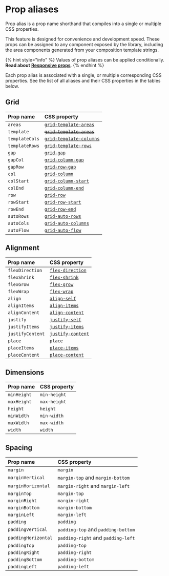 # Prop aliases

Prop alias is a prop name shorthand that compiles into a single or multiple CSS properties.

This feature is designed for convenience and development speed. These props can be assigned to any component exposed by the library, including the area components generated from your composition template strings.

{% hint style="info" %}
Values of prop aliases can be applied conditionally. **Read about** [**Responsive props**](responsive-props.md).
{% endhint %}

Each prop alias is associated with a single, or multiple corresponding CSS properties. See the list of all aliases and their CSS properties in the tables below.

## Grid

| **Prop name** | **CSS property** |
| :--- | :--- |
| `areas` | [`grid-template-areas`](https://developer.mozilla.org/en-US/docs/Web/CSS/grid-template-areas) |
| `template` | [~~`grid-template-areas`~~](https://developer.mozilla.org/en-US/docs/Web/CSS/grid-template-areas) |
| `templateCols` | [`grid-template-columns`](https://developer.mozilla.org/en-US/docs/Web/CSS/grid-template-columns) |
| `templateRows` | [`grid-template-rows`](https://developer.mozilla.org/en-US/docs/Web/CSS/grid-template-rows) |
| `gap` | [`grid-gap`](https://developer.mozilla.org/en-US/docs/Web/CSS/gap) |
| `gapCol` | [`grid-column-gap`](https://developer.mozilla.org/en-US/docs/Web/CSS/column-gap) |
| `gapRow` | [`grid-row-gap`](https://developer.mozilla.org/en-US/docs/Web/CSS/row-gap) |
| `col` | [`grid-column`](https://developer.mozilla.org/en-US/docs/Web/CSS/grid-column) |
| `colStart` | [`grid-column-start`](https://developer.mozilla.org/en-US/docs/Web/CSS/grid-column-start) |
| `colEnd` | [`grid-column-end`](https://developer.mozilla.org/en-US/docs/Web/CSS/grid-column-end) |
| `row` | [`grid-row`](https://developer.mozilla.org/en-US/docs/Web/CSS/grid-row) |
| `rowStart` | [`grid-row-start`](https://developer.mozilla.org/en-US/docs/Web/CSS/grid-row-start) |
| `rowEnd` | [`grid-row-end`](https://developer.mozilla.org/en-US/docs/Web/CSS/grid-row-end) |
| `autoRows` | [`grid-auto-rows`](https://developer.mozilla.org/en-US/docs/Web/CSS/grid-auto-rows) |
| `autoCols` | [`grid-auto-columns`](https://developer.mozilla.org/en-US/docs/Web/CSS/grid-auto-columns) |
| `autoFlow` | [`grid-auto-flow`](https://developer.mozilla.org/en-US/docs/Web/CSS/grid-auto-flow) |

## Alignment

| **Prop name** | **CSS property** |
| :--- | :--- |
| `flexDirection` | [`flex-direction`](https://developer.mozilla.org/en-US/docs/Web/CSS/flex-direction) |
| `flexShrink` | [`flex-shrink`](https://developer.mozilla.org/en-US/docs/Web/CSS/flex-shrink) |
| `flexGrow` | [`flex-grow`](https://developer.mozilla.org/en-US/docs/Web/CSS/flex-grow) |
| `flexWrap` | [`flex-wrap`](https://developer.mozilla.org/en-US/docs/Web/CSS/flex-wrap) |
| `align` | [`align-self`](https://developer.mozilla.org/en-US/docs/Web/CSS/align-self) |
| `alignItems` | [`align-items`](https://developer.mozilla.org/en-US/docs/Web/CSS/align-items) |
| `alignContent` | [`align-content`](https://developer.mozilla.org/en-US/docs/Web/CSS/align-content) |
| `justify` | [`justify-self`](https://developer.mozilla.org/en-US/docs/Web/CSS/justify-self) |
| `justifyItems` | [`justify-items`](https://developer.mozilla.org/en-US/docs/Web/CSS/justify-items) |
| `justifyContent` | [`justify-content`](https://developer.mozilla.org/en-US/docs/Web/CSS/justify-content) |
| `place` | `place` |
| `placeItems` | [`place-items`](https://developer.mozilla.org/en-US/docs/Web/CSS/place-items) |
| `placeContent` | [`place-content`](https://developer.mozilla.org/en-US/docs/Web/CSS/place-content) |

## Dimensions

| **Prop name** | **CSS property** |
| :--- | :--- |
| `minHeight` | `min-height` |
| `maxHeight` | `max-height` |
| `height` | `height` |
| `minWidth` | `min-width` |
| `maxWidth` | `max-width` |
| `width` | `width` |

## Spacing

| **Prop name** | **CSS property** |
| :--- | :--- |
| `margin` | `margin` |
| `marginVertical` | `margin-top` and `margin-bottom` |
| `marginHorizontal` | `margin-right` and `margin-left` |
| `marginTop` | `margin-top` |
| `marginRight` | `margin-right` |
| `marginBottom` | `margin-bottom` |
| `marginLeft` | `margin-left` |
| `padding` | `padding` |
| `paddingVertical` | `padding-top` and `padding-bottom` |
| `paddingHorizontal` | `padding-right` and `padding-left` |
| `paddingTop` | `padding-top` |
| `paddingRight` | `padding-right` |
| `paddingBottom` | `padding-bottom` |
| `paddingLeft` | `padding-left` |


